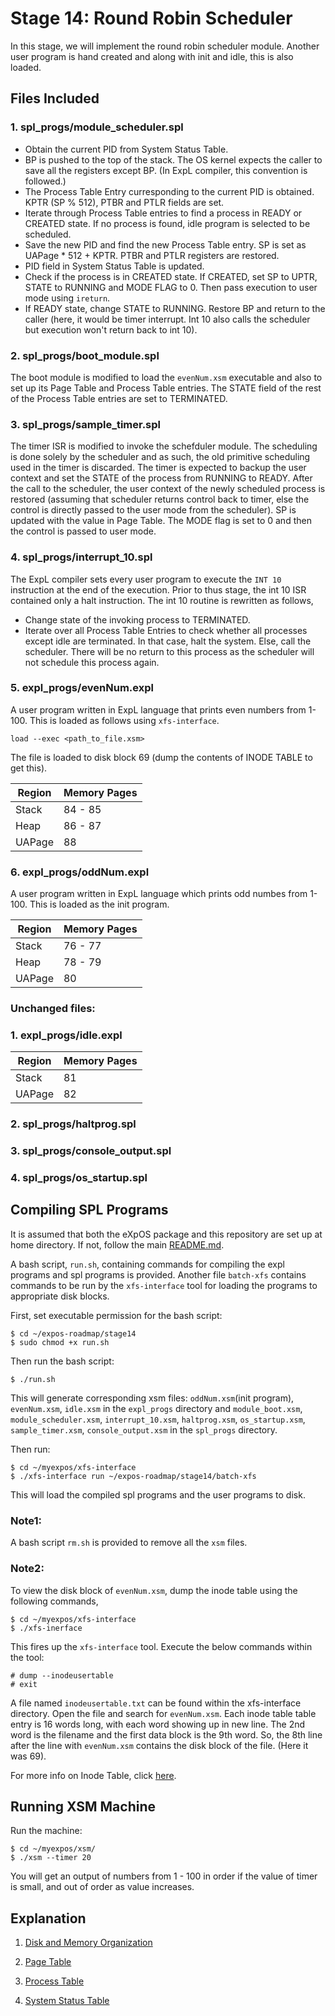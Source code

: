 # Stage 14: Round Robin Scheduler

In this stage, we will implement the round robin scheduler module. Another user program is hand created and along with init and idle, this is also loaded.

## Files Included

### 1. spl_progs/module_scheduler.spl

* Obtain the current PID from System Status Table.
* BP is pushed to the top of the stack. The OS kernel expects the caller to save all the registers except BP. (In ExpL compiler, this convention is followed.)
* The Process Table Entry curresponding to the current PID is obtained. KPTR (SP % 512), PTBR and PTLR fields are set.
* Iterate through Process Table entries to find a process in READY or CREATED state. If no process is found, idle program is selected to be scheduled.
* Save the new PID and find the new Process Table entry. SP is set as UAPage * 512 + KPTR. PTBR and PTLR registers are restored.
* PID field in System Status Table is updated.
* Check if the process is in CREATED state. If CREATED, set SP to UPTR, STATE to RUNNING and MODE FLAG to 0. Then pass execution to user mode using `ireturn`.
* If READY state, change STATE to RUNNING. Restore BP and return to the caller (here, it would be timer interrupt. Int 10 also calls the scheduler but execution won't return back to int 10).

### 2. spl_progs/boot_module.spl

The boot module is modified to load the `evenNum.xsm` executable and also to set up its Page Table and Process Table entries. The STATE field of the rest of the Process Table entries are set to TERMINATED.

### 3. spl_progs/sample_timer.spl

The timer ISR is modified to invoke the schefduler module. The scheduling is done solely by the scheduler and as such, the old primitive scheduling used in the timer is discarded. The timer is expected to backup the user context and set the STATE of the process from RUNNING to READY. After the call to the scheduler, the user context of the newly scheduled process is restored (assuming that scheduler returns control back to timer, else the control is directly passed to the user mode from the scheduler). SP is updated with the value in Page Table. The MODE flag is set to 0 and then the control is passed to user mode.

### 4. spl_progs/interrupt_10.spl

The ExpL compiler sets every user program to execute the `INT 10` instruction at the end of the execution. Prior to thus stage, the int 10 ISR contained only a halt instruction. The int 10 routine is rewritten as follows,

* Change state of the invoking process to TERMINATED.
* Iterate over all Process Table Entries to check whether all processes except idle are terminated. In that case, halt the system. Else, call the scheduler. There will be no return to this process as the scheduler will not schedule this process again.

### 5. expl_progs/evenNum.expl

A user program written in ExpL language that prints even numbers from 1-100. This is loaded as follows using `xfs-interface`.
```
load --exec <path_to_file.xsm>
```
The file is loaded to disk block 69 (dump the contents of INODE TABLE to get this).

| Region | Memory Pages |
|---|---|
| Stack | 84 - 85 |
| Heap | 86 - 87 |
| UAPage | 88 |

### 6. expl_progs/oddNum.expl

A user program written in ExpL language which prints odd numbes from 1-100. This is loaded as the init program.

| Region | Memory Pages |
|---|---|
| Stack | 76 - 77 |
| Heap | 78 - 79 |
| UAPage | 80 |

### Unchanged files:

### 1. expl_progs/idle.expl

| Region | Memory Pages |
|---|---|
| Stack | 81 |
| UAPage | 82 |

### 2. spl_progs/haltprog.spl

### 3. spl_progs/console_output.spl

### 4. spl_progs/os_startup.spl

## Compiling SPL Programs

It is assumed that both the eXpOS package and this repository are set up at home directory. If not, follow the main [README.md](/README.md).

A bash script, `run.sh`, containing commands for compiling the expl programs and spl programs is provided. Another file `batch-xfs` contains commands to be run by the `xfs-interface` tool for loading the programs to appropriate disk blocks.

First, set executable permission for the bash script:

```
$ cd ~/expos-roadmap/stage14
$ sudo chmod +x run.sh
```

Then run the bash script:

```
$ ./run.sh
```

This will generate corresponding xsm files: `oddNum.xsm`(init program), `evenNum.xsm`, `idle.xsm` in the `expl_progs` directory and `module_boot.xsm`, `module_scheduler.xsm`, `interrupt_10.xsm`, `haltprog.xsm`, `os_startup.xsm`, `sample_timer.xsm`, `console_output.xsm` in the `spl_progs` directory.

Then run:

```
$ cd ~/myexpos/xfs-interface
$ ./xfs-interface run ~/expos-roadmap/stage14/batch-xfs
```

This will load the compiled spl programs and the user programs to disk.

### Note1: 

A bash script `rm.sh` is provided to remove all the `xsm` files.

### Note2:

To view the disk block of `evenNum.xsm`, dump the inode table using the following commands,

```
$ cd ~/myexpos/xfs-interface
$ ./xfs-inerface
```

This fires up the `xfs-interface` tool. Execute the below commands within the tool:

```
# dump --inodeusertable
# exit
```

A file named `inodeusertable.txt` can be found within the xfs-interface directory. Open the file and search for `evenNum.xsm`. Each inode table table entry is 16 words long, with each word showing up in new line. The 2nd word is the filename and the first data block is the 9th word. So, the 8th line after the line with `evenNum.xsm` contains the disk block of the file. (Here it was 69).

For more info on Inode Table, click [here](https://exposnitc.github.io/os_design-files/disk_ds.html#inode_table).

## Running XSM Machine

Run the machine:

```
$ cd ~/myexpos/xsm/
$ ./xsm --timer 20
```

You will get an output of numbers from 1 - 100 in order if the value of timer is small, and out of order as value increases.

## Explanation

1. [Disk and Memory Organization](https://exposnitc.github.io/os_implementation.html)

2. [Page Table](https://exposnitc.github.io/arch_spec-files/paging_hardware.html)

3. [Process Table](https://exposnitc.github.io/os_design-files/process_table.html)

4. [System Status Table](https://exposnitc.github.io/os_design-files/mem_ds.html#ss_table)
